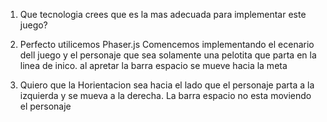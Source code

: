 1) Que tecnologia crees que es la mas adecuada para implementar este juego?

2) Perfecto utilicemos Phaser.js
Comencemos implementando el ecenario dell juego y el personaje que sea solamente una pelotita que parta en la linea de inico.
al apretar la barra espacio se mueve hacia la meta

3) Quiero que la Horientacion sea hacia el lado que el personaje parta a la izquierda y se mueva a la derecha.
La barra espacio no esta moviendo el personaje